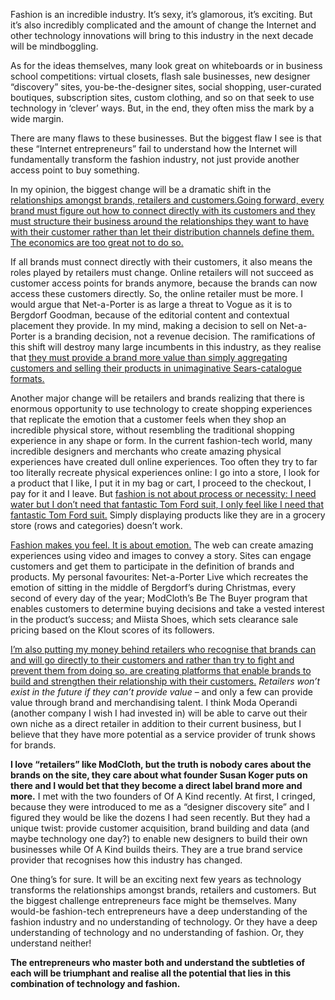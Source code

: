 Fashion is an incredible industry. It’s sexy, it’s glamorous, it’s exciting. But it’s also incredibly complicated and the amount of change the Internet and other technology innovations will bring to this industry in the next decade will be mindboggling.

As for the ideas themselves, many look great on whiteboards or in business school competitions: virtual closets, flash sale businesses, new designer “discovery” sites, you-be-the-designer sites, social shopping, user-curated boutiques, subscription sites, custom clothing, and so on that seek to use technology in ‘clever’ ways. But, in the end, they often miss the mark by a wide margin.

There are many flaws to these businesses. But the biggest flaw I see is that these “Internet entrepreneurs” fail to understand how the Internet will fundamentally transform the fashion industry, not just provide another access point to buy something.

In my opinion, the biggest change will be a dramatic shift in the <u>relationships amongst brands, retailers and customers.Going forward, every brand must figure out how to connect directly with its customers and they must structure their business around the relationships they want to have with their customer rather than let their distribution channels define them. The economics are too great not to do so. </u>

If all brands must connect directly with their customers, it also means the roles played by retailers must change. Online retailers will not succeed as customer access points for brands anymore, because the brands can now access these customers directly. So, the online retailer must be more. I would argue that Net-a-Porter is as large a threat to Vogue as it is to Bergdorf Goodman, because of the editorial content and contextual placement they provide. In my mind, making a decision to sell on Net-a-Porter is a branding decision, not a revenue decision. The ramifications of this shift will destroy many large incumbents in this industry, as they realise that <u>they must provide a brand more value than simply aggregating customers and selling their products in unimaginative Sears-catalogue formats.</u>

Another major change will be retailers and brands realizing that there is enormous opportunity to use technology to create shopping experiences that replicate the emotion that a customer feels when they shop an incredible physical store, without resembling the traditional shopping experience in any shape or form. In the current fashion-tech world, many incredible designers and merchants who create amazing physical experiences have created dull online experiences. Too often they try to far too literally recreate physical experiences online: I go into a store, I look for a product that I like, I put it in my bag or cart, I proceed to the checkout, I pay for it and I leave. But <u>fashion is not about process or necessity: I need water but I don’t need that fantastic Tom Ford suit, I only feel like I need that fantastic Tom Ford suit.</u> Simply displaying products like they are in a grocery store (rows and categories) doesn’t work.

<u>Fashion makes you feel. It is about emotion.</u> The web can create amazing experiences using video and images to convey a story. Sites can engage customers and get them to participate in the definition of brands and products. My personal favourites: Net-a-Porter Live which recreates the emotion of sitting in the middle of Bergdorf’s during Christmas, every second of every day of the year; ModCloth’s Be The Buyer program that enables customers to determine buying decisions and take a vested interest in the product’s success; and Miista Shoes, which sets clearance sale pricing based on the Klout scores of its followers.

<u>I’m also putting my money behind retailers who recognise that brands can and will go directly to their customers and rather than try to fight and prevent them from doing so, are creating platforms that enable brands to build and strengthen their relationship with their customers.</u> *Retailers won’t exist in the future if they can’t provide value* – and only a few can provide value through brand and merchandising talent. I think Moda Operandi (another company I wish I had invested in) will be able to carve out their own niche as a direct retailer in addition to their current business, but I believe that they have more potential as a service provider of trunk shows for brands.

**I love “retailers” like ModCloth, but the truth is nobody cares about the brands on the site, they care about what founder Susan Koger puts on there and I would bet that they become a direct label brand more and more.** I met with the two founders of Of A Kind recently. At first, I cringed, because they were introduced to me as a “designer discovery site” and I figured they would be like the dozens I had seen recently. But they had a unique twist: provide customer acquisition, brand building and data (and maybe technology one day?) to enable new designers to build their own businesses while Of A Kind builds theirs. They are a true brand service provider that recognises how this industry has changed.


One thing’s for sure. It will be an exciting next few years as technology transforms the relationships amongst brands, retailers and customers. But the biggest challenge entrepreneurs face might be themselves. Many would-be fashion-tech entrepreneurs have a deep understanding of the fashion industry and no understanding of technology. Or they have a deep understanding of technology and no understanding of fashion. Or, they understand neither!

**The entrepreneurs who master both and understand the subtleties of each will be triumphant and realise all the potential that lies in this combination of technology and fashion.**